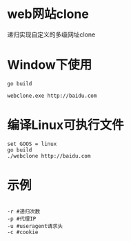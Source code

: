 # web网站clone

递归实现自定义的多级网址clone


# Window下使用

```
go build

webclone.exe http://baidu.com

```

# 编译Linux可执行文件

``` shell
set GOOS = linux
go build
./webclone http://baidu.com

```

# 示例

```shell

-r #递归次数
-p #代理IP
-u #useragent请求头
-c #cookie


```
